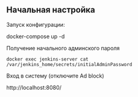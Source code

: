 ## Начальная настройка

Запуск конфигурации:

docker-compose up -d

Получение начального админского пароля

`docker exec jenkins-server cat /var/jenkins_home/secrets/initialAdminPassword`

Вход в систему (отключите Ad block)

http://localhost:8080/
